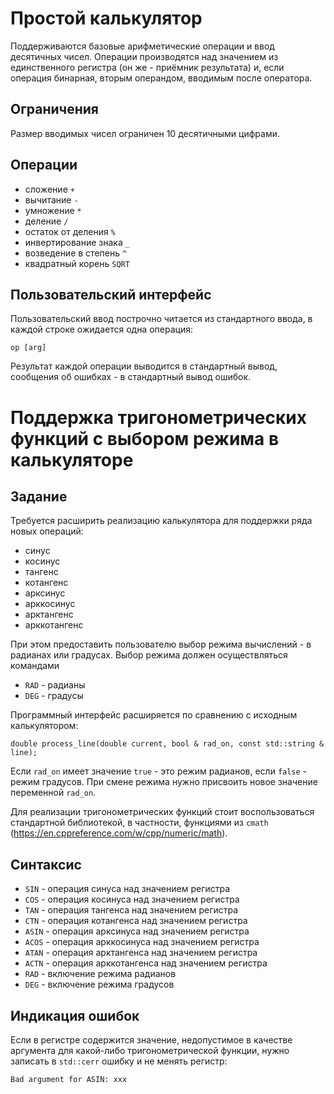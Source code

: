 # Простой калькулятор
Поддерживаются базовые арифметические операции и ввод десятичных чисел.
Операции производятся над значением из единственного регистра (он же - приёмник результата) и, если операция бинарная, вторым
операндом, вводимым после оператора.

## Ограничения
Размер вводимых чисел ограничен 10 десятичными цифрами.

## Операции
* сложение `+`
* вычитание `-`
* умножение `*`
* деление `/`
* остаток от деления `%`
* инвертирование знака `_`
* возведение в степень `^`
* квадратный корень `SQRT`

## Пользовательский интерфейс
Пользовательский ввод построчно читается из стандартного ввода, в каждой строке ожидается одна операция:
```
op [arg]
```
Результат каждой операции выводится в стандартный вывод, сообщения об ошибках - в стандартный вывод ошибок.

# Поддержка тригонометрических функций с выбором режима в калькуляторе
## Задание
Требуется расширить реализацию калькулятора для поддержки ряда новых операций:
* синус
* косинус
* тангенс
* котангенс
* арксинус
* арккосинус
* арктангенс
* арккотангенс

При этом предоставить пользователю выбор режима вычислений - в радианах или градусах. Выбор режима должен осуществляться командами
* `RAD` - радианы
* `DEG` - градусы

Программный интерфейс расширяется по сравнению с исходным калькулятором:
```
double process_line(double current, bool & rad_on, const std::string & line);
```

Если `rad_on` имеет значение `true` - это режим радианов, если `false` - режим градусов. При смене режима нужно присвоить новое значение переменной `rad_on`.

Для реализации тригонометрических функций стоит воспользоваться стандартной библиотекой, в частности, функциями из `cmath` (https://en.cppreference.com/w/cpp/numeric/math).

## Синтаксис
* `SIN` - операция синуса над значением регистра
* `COS` - операция косинуса над значением регистра
* `TAN` - операция тангенса над значением регистра
* `CTN` - операция котангенса над значением регистра
* `ASIN` - операция арксинуса над значением регистра
* `ACOS` - операция арккосинуса над значением регистра
* `ATAN` - операция арктангенса над значением регистра
* `ACTN` - операция арккотангенса над значением регистра
* `RAD` - включение режима радианов
* `DEG` - включение режима градусов

## Индикация ошибок
Если в регистре содержится значение, недопустимое в качестве аргумента для какой-либо тригонометрической функции, нужно записать в `std::cerr` ошибку и не менять регистр:
```
Bad argument for ASIN: xxx
```
